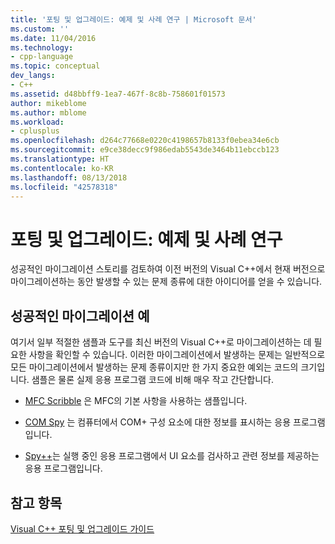 ```yaml
---
title: '포팅 및 업그레이드: 예제 및 사례 연구 | Microsoft 문서'
ms.custom: ''
ms.date: 11/04/2016
ms.technology:
- cpp-language
ms.topic: conceptual
dev_langs:
- C++
ms.assetid: d48bbff9-1ea7-467f-8c8b-758601f01573
author: mikeblome
ms.author: mblome
ms.workload:
- cplusplus
ms.openlocfilehash: d264c77668e0220c4198657b8133f0ebea34e6cb
ms.sourcegitcommit: e9ce38decc9f986edab5543de3464b11ebccb123
ms.translationtype: HT
ms.contentlocale: ko-KR
ms.lasthandoff: 08/13/2018
ms.locfileid: "42578318"
---
```

# <a name="porting-and-upgrading-examples-and-case-studies"></a>포팅 및 업그레이드: 예제 및 사례 연구
성공적인 마이그레이션 스토리를 검토하여 이전 버전의 Visual C++에서 현재 버전으로 마이그레이션하는 동안 발생할 수 있는 문제 종류에 대한 아이디어를 얻을 수 있습니다.  
  
## <a name="examples-of-successful-migrations"></a>성공적인 마이그레이션 예 

여기서 일부 적절한 샘플과 도구를 최신 버전의 Visual C++로 마이그레이션하는 데 필요한 사항을 확인할 수 있습니다. 이러한 마이그레이션에서 발생하는 문제는 일반적으로 모든 마이그레이션에서 발생하는 문제 종류이지만 한 가지 중요한 예외는 코드의 크기입니다. 샘플은 물론 실제 응용 프로그램 코드에 비해 매우 작고 간단합니다.  
  
- [MFC Scribble](../porting/porting-guide-mfc-scribble.md) 은 MFC의 기본 사항을 사용하는 샘플입니다.  
  
- [COM Spy](../porting/porting-guide-mfc-scribble.md) 는 컴퓨터에서 COM+ 구성 요소에 대한 정보를 표시하는 응용 프로그램입니다.  
  
- [Spy++](../porting/porting-guide-spy-increment.md)는 실행 중인 응용 프로그램에서 UI 요소를 검사하고 관련 정보를 제공하는 응용 프로그램입니다.  
  
## <a name="see-also"></a>참고 항목  
 
[Visual C++ 포팅 및 업그레이드 가이드](../porting/visual-cpp-porting-and-upgrading-guide.md)